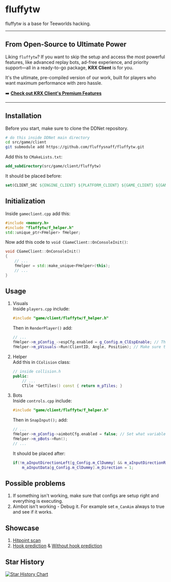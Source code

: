 # fluffytw
fluffytw is a base for Teeworlds hacking.

---

## From Open-Source to Ultimate Power

Liking `fluffytw`? If you want to skip the setup and access the most powerful features, like advanced replay bots, ad-free experience, and priority support—all in a ready-to-go package, **KRX Client** is for you.

It's the ultimate, pre-compiled version of our work, built for players who want maximum performance with zero hassle.

➡️ **[Check out KRX Client's Premium Features](https://krxclient.xyz/#pricing)**

---

## Installation
Before you start, make sure to clone the DDNet repository.
```bash
# do this inside DDNet main directory
cd src/game/client
git submodule add https://github.com/fluffysnaff/fluffytw.git
```

Add this to `CMakeLists.txt`: 
```cmake
add_subdirectory(src/game/client/fluffytw)
```

It should be placed before:
```cmake
set(CLIENT_SRC ${ENGINE_CLIENT} ${PLATFORM_CLIENT} ${GAME_CLIENT} ${GAME_EDITOR} ${GAME_GENERATED_CLIENT})
```

## Initialization
Inside `gameclient.cpp` add this:
```cpp
#include <memory.h>
#include "fluffytw/f_helper.h"
std::unique_ptr<FHelper> fHelper;
```

Now add this code to `void CGameClient::OnConsoleInit()`:
```cpp
void CGameClient::OnConsoleInit()
{
	// ...
	fHelper = std::make_unique<FHelper>(this);
	// ...
}
```

## Usage
1. Visuals  
	Inside `players.cpp` include:
	```cpp
	#include "game/client/fluffytw/f_helper.h"
	```
	
	Then in `RenderPlayer()` add:
	```cpp
	// ...
	fHelper->m_pConfig_->espCfg.enabled = g_Config.m_ClEspEnable; // This is an example
	fHelper->m_pVisuals->Run(ClientID, Angle, Position); // Make sure to call this
	```

2. Helper  
	Add this in `CColision` class:
	```cpp
	// inside collision.h
	public:
	    // ...
	    CTile *GetTiles() const { return m_pTiles; }
	```

3. Bots  
	Inside `controls.cpp` include:
	```cpp
	#include "game/client/fluffytw/f_helper.h"
	```
	Then in `SnapInput();` add:
	```cpp
	// ...
	fHelper->m_pConfig->aimbotCfg.enabled = false; // Set what variables you need using fConfig
	fHelper->m_pBots->Run();
	// ...
	```
	It should be placed after:
	```cpp
	if(!m_aInputDirectionLeft[g_Config.m_ClDummy] && m_aInputDirectionRight[g_Config.m_ClDummy])
		m_aInputData[g_Config.m_ClDummy].m_Direction = 1;
	```   

  
## Possible problems
1. If something isn't working, make sure that configs are setup right and everything is executing.  
2. Aimbot isn't working - Debug it. For example set `m_CanAim` always to true and see if it works.  

## Showcase
1. [Hitpoint scan](https://streamable.com/s81xls)   
2. [Hook prediction](https://streamable.com/j51ilg)  & [Without hook prediction](https://streamable.com/4zegsy)

## Star History

[![Star History Chart](https://api.star-history.com/svg?repos=fluffysnaff/fluffytw&type=Date)](https://star-history.com/#fluffysnaff/fluffytw&Date)
